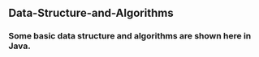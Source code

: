 ## Data-Structure-and-Algorithms
### Some basic data structure and algorithms are shown here in Java.
